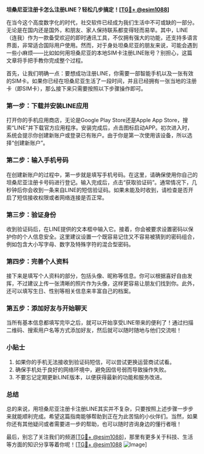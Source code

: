 **坦桑尼亚注册卡怎么注册LINE？轻松几步搞定！[[TG💪+ @esim1088](https://t.me/s/esim1088)]**

在当今这个高度数字化的时代，社交软件已经成为我们生活中不可或缺的一部分。无论是在国内还是国外，和朋友、家人保持联系都变得轻而易举。其中，LINE（连我）作为一款备受欢迎的即时通讯工具，不仅拥有强大的功能，还支持多语言界面，非常适合国际用户使用。然而，对于身处坦桑尼亚的朋友来说，可能会遇到一些小麻烦——比如如何用坦桑尼亚的本地SIM卡注册LINE账号？别担心，这篇文章将手把手教你完成整个过程。

首先，让我们明确一点：要想成功注册LINE，你需要一部智能手机以及一张有效的SIM卡。如果你已经在坦桑尼亚生活了一段时间，并且已经拥有一张当地的注册卡（即SIM卡），那么接下来只需要按照以下步骤操作即可。

### 第一步：下载并安装LINE应用

打开你的手机应用商店，无论是Google Play Store还是Apple App Store，搜索“LINE”并下载官方应用程序。安装完成后，点击图标启动APP。初次进入时，系统会提示你创建新账户或登录已有账户。由于你是第一次使用该设备，所以选择“创建新账户”。

### 第二步：输入手机号码

在创建新账户的过程中，第一步就是填写手机号码。在这里，请确保使用你自己的坦桑尼亚注册卡号码进行登记。输入完成后，点击“获取验证码”。通常情况下，几秒钟后你会收到一条来自LINE的短信验证码。如果未能及时收到，请检查是否开启了短信接收权限或者网络连接是否正常。

### 第三步：验证身份

收到验证码后，在LINE提供的文本框中输入它。接着，你会被要求设置密码以保护你的个人信息安全。这里建议设置一个既容易记住又不容易被猜到的密码组合，例如包含大小写字母、数字及特殊字符的混合型密码。

### 第四步：完善个人资料

接下来是填写个人资料的部分，包括头像、昵称等信息。你可以根据喜好自由发挥，不过建议上传一张清晰的照片作为头像，这样更容易让朋友们找到你。此外，还可以填写生日、性别等相关信息来丰富自己的档案。

### 第五步：添加好友与开始聊天

当所有基本信息都填写完毕之后，就可以开始享受LINE带来的便利了！通过扫描二维码、搜索用户名等方式添加好友，然后就可以随时随地与他们交流啦！

### 小贴士

1. 如果你的手机无法接收到验证码短信，可以尝试更换运营商试试看。
2. 确保手机处于良好的网络环境中，避免因信号弱而导致操作失败。
3. 不要忘记定期更新LINE版本，以便获得最新的功能和服务改进。

### 总结

总的来说，用坦桑尼亚注册卡注册LINE其实并不复杂，只要按照上述步骤一步步来就能顺利完成。希望这篇指南能够帮助到正在为此苦恼的小伙伴们。当然，如果你还有其他疑问或者需要进一步的帮助，也可以随时咨询身边的懂行者哦！

最后，别忘了关注我们的频道[[TG💪+ @esim1088](https://t.me/s/esim1088)]，那里有更多关于科技、生活等方面的知识分享等着你呢！[[TG💪+ @esim1088](https://t.me/s/esim1088) ![Image](https://i.postimg.cc/4NQfJmqS/Snipaste-2025-05-13-00-14-12.png)]